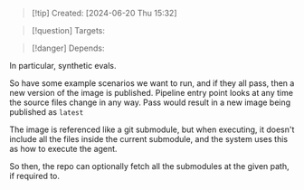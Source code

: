 
>[!tip] Created: [2024-06-20 Thu 15:32]

>[!question] Targets: 

>[!danger] Depends: 

In particular, synthetic evals.

So have some example scenarios we want to run, and if they all pass, then a new version of the image is published.
Pipeline entry point looks at any time the source files change in any way.
Pass would result in a new image being published as `latest`

The image is referenced like a git submodule, but when executing, it doesn't include all the files inside the current submodule, and the system uses this as how to execute the agent.

So then, the repo can optionally fetch all the submodules at the given path, if required to.